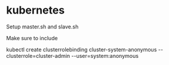 # kubernetes


Setup master.sh and slave.sh


Make sure to include 

kubectl create clusterrolebinding cluster-system-anonymous --clusterrole=cluster-admin --user=system:anonymous
